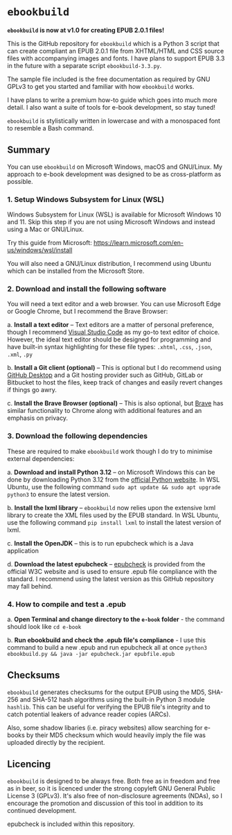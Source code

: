 # `ebookbuild`

**`ebookbuild` is now at v1.0 for creating EPUB 2.0.1 files!**

This is the GitHub repository for `ebookbuild` which is a Python 3 script that can create compliant an EPUB 2.0.1 file from XHTML/HTML and CSS source files with accompanying images and fonts. I have plans to support EPUB 3.3 in the future with a separate script `ebookbuild-3.3.py`.

The sample file included is the free documentation as required by GNU GPLv3 to get you started and familiar with how `ebookbuild` works.

I have plans to write a premium how-to guide which goes into much more detail. I also want a suite of tools for e-book development, so stay tuned!

`ebookbuild` is stylistically written in lowercase and with a monospaced font to resemble a Bash command.

## Summary
You can use `ebookbuild` on Microsoft Windows, macOS and GNU/Linux. My approach to e-book development was designed to be as cross-platform as possible.

### 1. Setup Windows Subsystem for Linux (WSL)
Windows Subsystem for Linux (WSL) is available for Microsoft Windows 10 and 11. Skip this step if you are not using Microsoft Windows and instead using a Mac or GNU/Linux.

Try this guide from Microsoft: https://learn.microsoft.com/en-us/windows/wsl/install

You will also need a GNU/Linux distribution, I recommend using Ubuntu which can be installed from the Microsoft Store.

### 2. Download and install the following software
You will need a text editor and a web browser. You can use Microsoft Edge or Google Chrome, but I recommend the Brave Browser:

a. **Install a text editor** – Text editors are a matter of personal preference, though I recommend [Visual Studio Code](https://code.visualstudio.com/) as my go-to text editor of choice. However, the ideal text editor should be designed for programming and have built-in syntax highlighting for these file types: `.xhtml`, `.css`, `.json`, `.xml`, `.py`

b. **Install a Git client (optional)** – This is optional but I do recommend using [GitHub Desktop](https://desktop.github.com/) and a Git hosting provider such as GitHub, GitLab or Bitbucket to host the files, keep track of changes and easily revert changes if things go awry.

c. **Install the Brave Browser (optional)** – This is also optional, but [Brave](https://brave.com/) has similar functionality to Chrome along with additional features and an emphasis on privacy.

### 3. Download the following dependencies
These are required to make `ebookbuild` work though I do try to minimise external dependencies:

a. **Download and install Python 3.12** – on Microsoft Windows this can be done by downloading Python 3.12 from the [official Python website](https://www.python.org/). In WSL Ubuntu, use the following command `sudo apt update && sudo apt upgrade python3` to ensure the latest version.

b. **Install the lxml library** – `ebookbuild` now relies upon the extensive lxml library to create the XML files used by the EPUB standard. In WSL Ubuntu, use the following command `pip install lxml` to install the latest version of lxml.

c. **Install the OpenJDK** – this is to run epubcheck which is a Java application

d. **Download the latest epubcheck** – [epubcheck](https://www.w3.org/publishing/epubcheck/) is provided from the official W3C website and is used to ensure .epub file compliance with the standard. I recommend using the latest version as this GitHub repository may fall behind.

### 4. How to compile and test a .epub

a. **Open Terminal and change directory to the `e-book` folder** - the command should look like `cd e-book`

b. **Run ebookbuild and check the .epub file's compliance** - I use this command to build a new .epub and run epubcheck all at once `python3 ebookbuild.py && java -jar epubcheck.jar epubfile.epub`

## Checksums

`ebookbuild` generates checksums for the output EPUB using the MD5, SHA-256 and SHA-512 hash algorithms using the built-in Python 3 module `hashlib`. This can be useful for verifying the EPUB file's integrity and to catch potential leakers of advance reader copies (ARCs).

Also, some shadow libaries (i.e. piracy websites) allow searching for e-books by their MD5 checksum which would heavily imply the file was uploaded directly by the recipient.

## Licencing

`ebookbuild` is designed to be always free. Both free as in freedom and free as in beer, so it is licenced under the strong copyleft GNU General Public License 3 (GPLv3). It's also free of non-disclosure agreements (NDAs), so I encourage the promotion and discussion of this tool in addition to its continued development.

epubcheck is included within this repository.